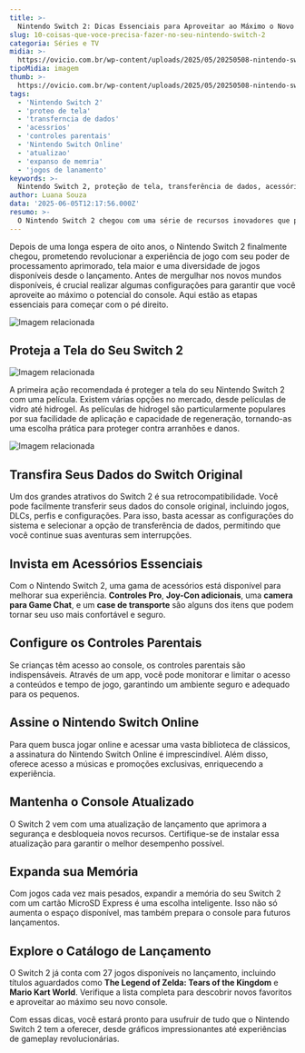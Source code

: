 ```yaml
---
title: >-
  Nintendo Switch 2: Dicas Essenciais para Aproveitar ao Máximo o Novo Console
slug: 10-coisas-que-voce-precisa-fazer-no-seu-nintendo-switch-2
categoria: Séries e TV
midia: >-
  https://ovicio.com.br/wp-content/uploads/2025/05/20250508-nintendo-switch-2-estimativa-vendas.webp
tipoMidia: imagem
thumb: >-
  https://ovicio.com.br/wp-content/uploads/2025/05/20250508-nintendo-switch-2-estimativa-vendas.webp
tags:
  - 'Nintendo Switch 2'
  - 'proteo de tela'
  - 'transferncia de dados'
  - 'acessrios'
  - 'controles parentais'
  - 'Nintendo Switch Online'
  - 'atualizao'
  - 'expanso de memria'
  - 'jogos de lanamento'
keywords: >-
  Nintendo Switch 2, proteção de tela, transferência de dados, acessórios, controles parentais, Nintendo Switch Online, atualização, expansão de memória, jogos de lançamento
author: Luana Souza
data: '2025-06-05T12:17:56.000Z'
resumo: >-
  O Nintendo Switch 2 chegou com uma série de recursos inovadores que prometem aprimorar a experiência de jogo. Descubra como otimizar seu uso com dicas práticas e essenciais.
---
```


Depois de uma longa espera de oito anos, o Nintendo Switch 2 finalmente chegou, prometendo revolucionar a experiência de jogo com seu poder de processamento aprimorado, tela maior e uma diversidade de jogos disponíveis desde o lançamento. Antes de mergulhar nos novos mundos disponíveis, é crucial realizar algumas configurações para garantir que você aproveite ao máximo o potencial do console. Aqui estão as etapas essenciais para começar com o pé direito.

![Imagem relacionada](https://i0.wp.com/ovicio.com.br/wp-content/uploads/2025/06/20250605-captura-de-tela-2025-06-05-as-08-44-23.png?resize=711%2C356&ssl=1)

## Proteja a Tela do Seu Switch 2

![Imagem relacionada](https://i0.wp.com/ovicio.com.br/wp-content/uploads/2025/06/20250605-captura-de-tela-2025-06-05-as-09-02-26.png?resize=667%2C348&ssl=1)

A primeira ação recomendada é proteger a tela do seu Nintendo Switch 2 com uma película. Existem várias opções no mercado, desde películas de vidro até hidrogel. As películas de hidrogel são particularmente populares por sua facilidade de aplicação e capacidade de regeneração, tornando-as uma escolha prática para proteger contra arranhões e danos.

![Imagem relacionada](https://i0.wp.com/ovicio.com.br/wp-content/uploads/2025/06/20250605-captura-de-tela-2025-06-05-as-09-04-59.png?resize=706%2C331&ssl=1)

## Transfira Seus Dados do Switch Original

Um dos grandes atrativos do Switch 2 é sua retrocompatibilidade. Você pode facilmente transferir seus dados do console original, incluindo jogos, DLCs, perfis e configurações. Para isso, basta acessar as configurações do sistema e selecionar a opção de transferência de dados, permitindo que você continue suas aventuras sem interrupções.

## Invista em Acessórios Essenciais

Com o Nintendo Switch 2, uma gama de acessórios está disponível para melhorar sua experiência. **Controles Pro**, **Joy-Con adicionais**, uma **camera para Game Chat**, e um **case de transporte** são alguns dos itens que podem tornar seu uso mais confortável e seguro.

## Configure os Controles Parentais

Se crianças têm acesso ao console, os controles parentais são indispensáveis. Através de um app, você pode monitorar e limitar o acesso a conteúdos e tempo de jogo, garantindo um ambiente seguro e adequado para os pequenos.

## Assine o Nintendo Switch Online

Para quem busca jogar online e acessar uma vasta biblioteca de clássicos, a assinatura do Nintendo Switch Online é imprescindível. Além disso, oferece acesso a músicas e promoções exclusivas, enriquecendo a experiência.

## Mantenha o Console Atualizado

O Switch 2 vem com uma atualização de lançamento que aprimora a segurança e desbloqueia novos recursos. Certifique-se de instalar essa atualização para garantir o melhor desempenho possível.

## Expanda sua Memória

Com jogos cada vez mais pesados, expandir a memória do seu Switch 2 com um cartão MicroSD Express é uma escolha inteligente. Isso não só aumenta o espaço disponível, mas também prepara o console para futuros lançamentos.

## Explore o Catálogo de Lançamento

O Switch 2 já conta com 27 jogos disponíveis no lançamento, incluindo títulos aguardados como **The Legend of Zelda: Tears of the Kingdom** e **Mario Kart World**. Verifique a lista completa para descobrir novos favoritos e aproveitar ao máximo seu novo console.

Com essas dicas, você estará pronto para usufruir de tudo que o Nintendo Switch 2 tem a oferecer, desde gráficos impressionantes até experiências de gameplay revolucionárias.